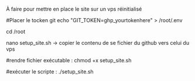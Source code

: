 À faire pour mettre en place le site sur un vps réinitialisé

#Placer le tocken git
echo "GIT_TOKEN=ghp_yourtokenhere" > /root/.env

cd /root

nano setup_site.sh 
-> copier le contenu de se fichier du github vers celui du vps

#rendre fichier exécutable :
chmod +x setup_site.sh 

#exécuter le scripte : 
./setup_site.sh

